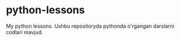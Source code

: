 # python-lessons
My python lessons.
Ushbu repositoryda pythonda o'rgangan darslarni codlari mavjud.
